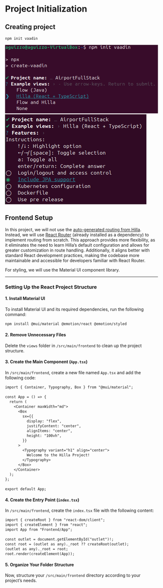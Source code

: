 # Project Initialization

## Creating project

```console
npm init vaadin
```

![image](./img/vaadinInit_01.png)
![image](./img/vaadinInit_02.png)

## Frontend Setup

In this project, we will not use the [auto-generated routing from Hilla](https://vaadin.com/docs/latest/hilla/guides/routing). Instead, we will use [React Router](https://reactrouter.com/) (already installed as a dependency) to implement routing from scratch. This approach provides more flexibility, as it eliminates the need to learn Hilla’s default configuration and allows for greater customization in route handling. Additionally, it aligns better with standard React development practices, making the codebase more maintainable and accessible for developers familiar with React Router.

For styling, we will use the Material UI component library.

---

### Setting Up the React Project Structure

#### 1. Install Material UI

To install Material UI and its required dependencies, run the following command:

```sh
npm install @mui/material @emotion/react @emotion/styled
```

#### 2. Remove Unnecessary Files

Delete the `views` folder in `/src/main/frontend` to clean up the project structure.

#### 3. Create the Main Component (`App.tsx`)

In `/src/main/frontend`, create a new file named `App.tsx` and add the following code:

```tsx
import { Container, Typography, Box } from "@mui/material";

const App = () => {
  return (
    <Container maxWidth="md">
      <Box
        sx={{
          display: "flex",
          justifyContent: "center",
          alignItems: "center",
          height: "100vh",
        }}
      >
        <Typography variant="h1" align="center">
          Welcome to the Hilla Project!
        </Typography>
      </Box>
    </Container>
  );
};

export default App;
```

#### 4. Create the Entry Point (`index.tsx`)

In `/src/main/frontend`, create the `index.tsx` file with the following content:

```tsx
import { createRoot } from "react-dom/client";
import { createElement } from "react";
import App from "Frontend/App";

const outlet = document.getElementById("outlet")!;
const root = (outlet as any)._root ?? createRoot(outlet);
(outlet as any)._root = root;
root.render(createElement(App));
```

#### 5. Organize Your Folder Structure

Now, structure your `/src/main/frontend` directory according to your project’s needs.
